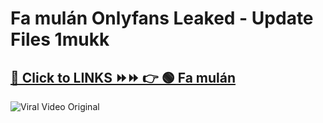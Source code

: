 
 # Fa mulán Onlyfans Leaked - Update Files 1mukk

## <h2><a href="https://clipsfans.com/Fa_mulán&ref=git">🔗 Click to LINKS ⏩⏩ 👉 🟢 Fa mulán </a></h2>

<a href="https://clipsfans.com/Fa_mulán&ref=git" rel="nofollow" data-target="animated-image.originalLink"><img src="https://i.ibb.co.com/xMMVF88/686577567.gif" alt="Viral Video Original" style="max-width: 100%; display: inline-block;" data-target="animated-image.originalImage"></a>

